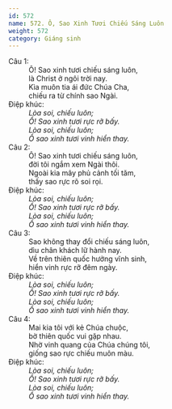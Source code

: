 ```yaml
---
id: 572
name: 572. Ô, Sao Xinh Tươi Chiếu Sáng Luôn
weight: 572
category: Giáng sinh
---
```

<dl><dt>Câu 1:</dt><dd data-verse="1"> Ô! Sao xinh tươi chiếu sáng luôn, <br/>là Christ ở ngôi trời nay. <br/>Kìa muôn tia ái đức Chúa Cha, <br/>chiếu ra từ chính sao Ngài. </dd><dt>Điệp khúc:</dt><dd data-chorus="1"><em>Lòa soi, chiếu luôn; <br/>Ồ! Sao xinh tươi rực rỡ bấy. <br/>Lòa soi, chiếu luôn; <br/>Ồ sao xinh tươi vinh hiển thay. </em></dd><dt>Câu 2:</dt><dd data-verse="2">Ô! Sao xinh tươi chiếu sáng luôn, <br/>đời tôi ngắm xem Ngài thôi. <br/>Ngoài kia mây phủ cảnh tối tăm, <br/>thấy sao rực rõ soi rọi. </dd><dt>Điệp khúc:</dt><dd data-chorus="1"><em>Lòa soi, chiếu luôn; <br/>Ồ! Sao xinh tươi rực rỡ bấy. <br/>Lòa soi, chiếu luôn; <br/>Ồ sao xinh tươi vinh hiển thay. </em></dd><dt>Câu 3:</dt><dd data-verse="3">Sao không thay đổi chiếu sáng luôn, <br/>dìu chân khách lữ hành nay. <br/>Về trên thiên quốc hưởng vĩnh sinh, <br/>hiển vinh rực rỡ đêm ngày. </dd><dt>Điệp khúc:</dt><dd data-chorus="1"><em>Lòa soi, chiếu luôn; <br/>Ồ! Sao xinh tươi rực rỡ bấy. <br/>Lòa soi, chiếu luôn; <br/>Ồ sao xinh tươi vinh hiển thay. </em></dd><dt>Câu 4:</dt><dd data-verse="4">Mai kia tôi với kẻ Chúa chuộc, <br/>bờ thiên quốc vui gặp nhau. <br/>Nhờ vinh quang của Chúa chúng tôi, <br/>giống sao rực chiếu muôn màu. </dd><dt>Điệp khúc:</dt><dd data-chorus="1"><em>Lòa soi, chiếu luôn; <br/>Ồ! Sao xinh tươi rực rỡ bấy. <br/>Lòa soi, chiếu luôn; <br/>Ồ sao xinh tươi vinh hiển thay. </em></dd></dl>

